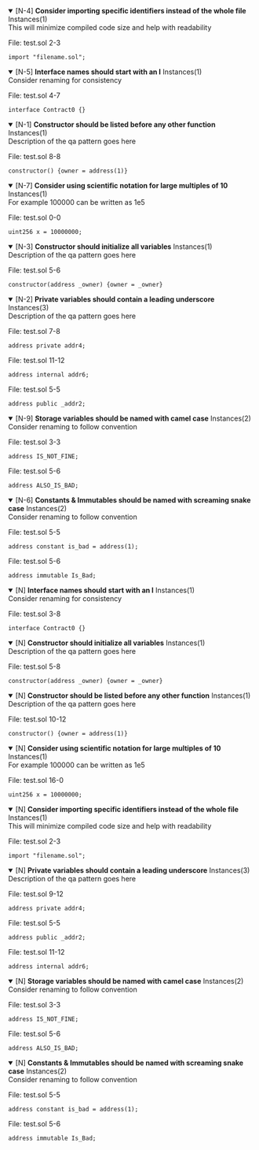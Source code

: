 
 <details open> 
 <summary> 
 <a name=N-4>[N-4]</a> <Strong>Consider importing specific identifiers instead of the whole file</Strong> Instances(1) 
 </summary> 
 This will minimize compiled code size and help with readability 

 File: test.sol 2-3 

 ```solidity 
 import "filename.sol"; 
 ```
</details>
                            

 <details open> 
 <summary> 
 <a name=N-5>[N-5]</a> <Strong>Interface names should start with an I</Strong> Instances(1) 
 </summary> 
 Consider renaming for consistency 

 File: test.sol 4-7 

 ```solidity 
 interface Contract0 {} 
 ```
</details>
                            
 <details open> 
 <summary> 
 <a name=N-1>[N-1]</a> <Strong>Constructor should be listed before any other function</Strong> Instances(1) 
 </summary> 
 Description of the qa pattern goes here 

 File: test.sol 8-8 

 ```solidity 
 constructor() {owner = address(1)} 
 ```
</details>
                            


 <details open> 
 <summary> 
 <a name=N-7>[N-7]</a> <Strong>Consider using scientific notation for large multiples of 10</Strong> Instances(1) 
 </summary> 
 For example 100000 can be written as 1e5 

 File: test.sol 0-0 

 ```solidity 
 uint256 x = 10000000; 
 ```
</details>
                            
 <details open> 
 <summary> 
 <a name=N-3>[N-3]</a> <Strong>Constructor should initialize all variables</Strong> Instances(1) 
 </summary> 
 Description of the qa pattern goes here 

 File: test.sol 5-6 

 ```solidity 
 constructor(address _owner) {owner = _owner} 
 ```
</details>
                            


 <details open> 
 <summary> 
 <a name=N-2>[N-2]</a> <Strong>Private variables should contain a leading underscore</Strong> Instances(3) 
 </summary> 
 Description of the qa pattern goes here 

 File: test.sol 7-8 

 ```solidity 
 address private addr4; 
 ```
 File: test.sol 11-12 

 ```solidity 
 address internal addr6; 
 ```
 File: test.sol 5-5 

 ```solidity 
 address public _addr2; 
 ```
</details>
                            

 <details open> 
 <summary> 
 <a name=N-9>[N-9]</a> <Strong>Storage variables should be named with camel case</Strong> Instances(2) 
 </summary> 
 Consider renaming to follow convention 

 File: test.sol 3-3 

 ```solidity 
 address IS_NOT_FINE; 
 ```
 File: test.sol 5-6 

 ```solidity 
 address ALSO_IS_BAD; 
 ```
</details>
                            

 <details open> 
 <summary> 
 <a name=N-6>[N-6]</a> <Strong>Constants & Immutables should be named with screaming snake case</Strong> Instances(2) 
 </summary> 
 Consider renaming to follow convention 

 File: test.sol 5-5 

 ```solidity 
 address constant is_bad = address(1); 
 ```
 File: test.sol 5-6 

 ```solidity 
 address immutable Is_Bad; 
 ```
</details>
                            

 <details open> 
 <summary> 
 <a name=N>[N]</a> <Strong>Interface names should start with an I</Strong> Instances(1) 
 </summary> 
 Consider renaming for consistency 

 File: test.sol 3-8 

 ```solidity 
 interface Contract0 {} 
 ``` 
 </details>
 <details open> 
 <summary> 
 <a name=N>[N]</a> <Strong>Constructor should initialize all variables</Strong> Instances(1) 
 </summary> 
 Description of the qa pattern goes here 

 File: test.sol 5-8 

 ```solidity 
 constructor(address _owner) {owner = _owner} 
 ``` 
 </details>
 <details open> 
 <summary> 
 <a name=N>[N]</a> <Strong>Constructor should be listed before any other function</Strong> Instances(1) 
 </summary> 
 Description of the qa pattern goes here 

 File: test.sol 10-12 

 ```solidity 
 constructor() {owner = address(1)} 
 ``` 
 </details>

 <details open> 
 <summary> 
 <a name=N>[N]</a> <Strong>Consider using scientific notation for large multiples of 10</Strong> Instances(1) 
 </summary> 
 For example 100000 can be written as 1e5 

 File: test.sol 16-0 

 ```solidity 
 uint256 x = 10000000; 
 ``` 
 </details>


 <details open> 
 <summary> 
 <a name=N>[N]</a> <Strong>Consider importing specific identifiers instead of the whole file</Strong> Instances(1) 
 </summary> 
 This will minimize compiled code size and help with readability 

 File: test.sol 2-3 

 ```solidity 
 import "filename.sol"; 
 ``` 
 </details>


 <details open> 
 <summary> 
 <a name=N>[N]</a> <Strong>Private variables should contain a leading underscore</Strong> Instances(3) 
 </summary> 
 Description of the qa pattern goes here 

 File: test.sol 9-12 

 ```solidity 
 address private addr4; 
 ```
 File: test.sol 5-5 

 ```solidity 
 address public _addr2; 
 ```
 File: test.sol 11-12 

 ```solidity 
 address internal addr6; 
 ``` 
 </details>

 <details open> 
 <summary> 
 <a name=N>[N]</a> <Strong>Storage variables should be named with camel case</Strong> Instances(2) 
 </summary> 
 Consider renaming to follow convention 

 File: test.sol 3-3 

 ```solidity 
 address IS_NOT_FINE; 
 ```
 File: test.sol 5-6 

 ```solidity 
 address ALSO_IS_BAD; 
 ``` 
 </details>

 <details open> 
 <summary> 
 <a name=N>[N]</a> <Strong>Constants & Immutables should be named with screaming snake case</Strong> Instances(2) 
 </summary> 
 Consider renaming to follow convention 

 File: test.sol 5-5 

 ```solidity 
 address constant is_bad = address(1); 
 ```
 File: test.sol 5-6 

 ```solidity 
 address immutable Is_Bad; 
 ``` 
 </details>
